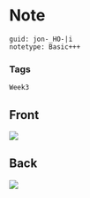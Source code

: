 # Note
```
guid: jon-_HO-|i
notetype: Basic+++
```

### Tags
```
Week3
```

## Front
<img src="paste-64ca1e53ae58e4995a1bfa33eb13cee171a609d6.jpg">

## Back
<img src="paste-01a4a9b5f7908c36effd43f645437fc0e4abff91.jpg">

